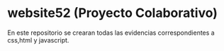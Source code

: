 # website52 (Proyecto Colaborativo)

En este repositorio se crearan todas las evidencias correspondientes a css,html y javascript. 